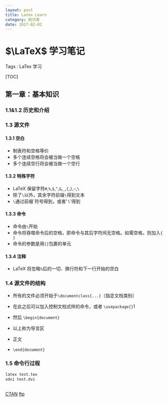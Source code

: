 ```yaml
---
layout: post
title: Latex Learn
category: 知识库
date: 2017-02-02
---
```


<!-- LATEX_Learn.md -->
# $\LaTeX$ 学习笔记
Tags : LaTex 学习

[TOC]


## 第一章：基本知识
### 1.1&1.2 历史和介绍
### 1.3 源文件
#### 1.3.1 空白

* 制表符和空格等价
* 多个连续空格将会被当做一个空格
* 多个连续空行将会被当做一个空行

#### 1.3.2 特殊字符
* LaTeX 保留字符`#`,`%`,`$`,`^`,`&`,`_`,`{`,`}`,`~`,`\`
* 除了`\`以外，其余字符前缀`\`得到文本
* `\`通过前缀`符号得到，或者'$\backslash$'得到

#### 1.3.3 命令
* 命令由`\`开始
* 命令将吞噬命令后的空格，即命令与其后字符间无空格。如需空格，则加入`{ }`
* 命令的参数是用`{}`包裹的单元

#### 1.3.4 注释
* LaTeX 将忽略`%`后的一切、换行符和下一行开始的空白

### 1.4 源文件的结构
* 所有的文件必须开始于`\documentclass{...}`（指定文档类别）
* 在此之后可以加入控制文档式样的命令，或者 `\usepackage{}`1
* 然后 `\begin{document}`

* 以上称为导言区
* 正文
* `\end{document}`

### 1.5 命令行过程
```sh
latex test.tex
xdvi test.dvi
```

##
[CTAN](http://www.ctan.org)
[ftp](ftp://www.ctan.org)

